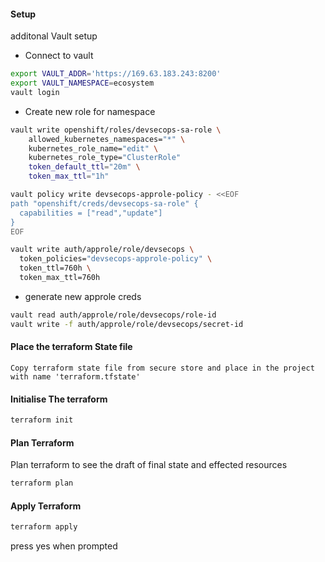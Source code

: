 #### Setup
additonal Vault setup 
- Connect to vault
```sh
export VAULT_ADDR='https://169.63.183.243:8200'
export VAULT_NAMESPACE=ecosystem
vault login
```

- Create new role for namespace
```sh
vault write openshift/roles/devsecops-sa-role \
    allowed_kubernetes_namespaces="*" \
    kubernetes_role_name="edit" \
    kubernetes_role_type="ClusterRole"
    token_default_ttl="20m" \
    token_max_ttl="1h"

vault policy write devsecops-approle-policy - <<EOF
path "openshift/creds/devsecops-sa-role" {
  capabilities = ["read","update"]
}
EOF

vault write auth/approle/role/devsecops \
  token_policies="devsecops-approle-policy" \
  token_ttl=760h \
  token_max_ttl=760h
```

- generate new approle creds
```sh
vault read auth/approle/role/devsecops/role-id
vault write -f auth/approle/role/devsecops/secret-id
```

#### Place the terraform State file
```
Copy terraform state file from secure store and place in the project with name 'terraform.tfstate'
```

#### Initialise The terraform
```sh
terraform init
```

#### Plan Terraform 
Plan terraform to see the draft of final state and effected resources
```sh
terraform plan
```

#### Apply Terraform
```sh
terraform apply
```
press yes when prompted